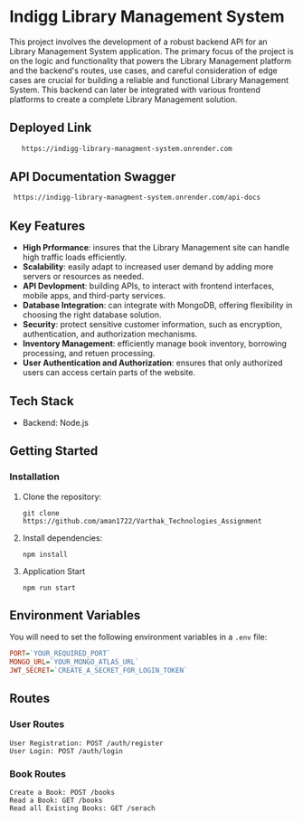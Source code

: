 # Indigg Library Management System

This project involves the development of a robust backend API for an Library Management System application. The primary focus of the project is on the logic and functionality that powers the Library Management platform and the backend's routes, use cases, and careful consideration of edge cases are crucial for building a reliable and functional Library Management System. This backend can later be integrated with various frontend platforms to create a complete Library Management solution.


## Deployed Link

```bash
   https://indigg-library-managment-system.onrender.com
```

## API Documentation Swagger

```bash
 https://indigg-library-managment-system.onrender.com/api-docs
```

## Key Features

- **High Prformance**: insures that the Library Management site can handle high traffic loads efficiently.
- **Scalability**: easily adapt to increased user demand by adding more servers or resources as needed.
- **API Devlopment**: building APIs, to interact with frontend interfaces, mobile apps, and third-party services.
- **Database Integration**: can integrate with MongoDB, offering flexibility in choosing the right database solution.
- **Security**: protect sensitive customer information, such as encryption, authentication, and authorization mechanisms.
- **Inventory Management**: efficiently manage book inventory, borrowing processing, and retuen processing.
- **User Authentication and Authorization**: ensures that only authorized users can access certain parts of the website.

## Tech Stack

- Backend: Node.js


## Getting Started

### Installation

1. Clone the repository:

   ```
   git clone https://github.com/aman1722/Varthak_Technologies_Assignment
   ```
   
2. Install dependencies:
   ```
   npm install 
   ```

3. Application Start
   ```
   npm run start
   ```


## Environment Variables

You will need to set the following environment variables in a `.env` file:

```ini
PORT=`YOUR_REQUIRED_PORT`
MONGO_URL=`YOUR_MONGO_ATLAS_URL`
JWT_SECRET=`CREATE_A_SECRET_FOR_LOGIN_TOKEN`
```

## Routes
### User Routes
```
User Registration: POST /auth/register
User Login: POST /auth/login
```
### Book Routes
```
Create a Book: POST /books
Read a Book: GET /books
Read all Existing Books: GET /serach














